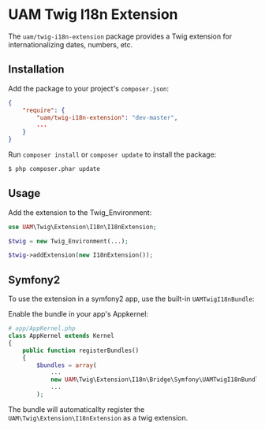 UAM Twig I18n Extension
=======================

The `uam/twig-i18n-extension` package provides a Twig extension for internationalizing dates, numbers, etc.

Installation
------------

Add the package to your project's `composer.json`:

```json
{
    "require": {
        "uam/twig-i18n-extension": "dev-master",
        ...
    }
}
```

Run `composer install` or `composer update` to install the package:

``` bash
$ php composer.phar update
```

Usage
-----
Add the extension to the Twig_Environment:

``` php
use UAM\Twig\Extension\I18n\I18nExtension;

$twig = new Twig_Environment(...);

$twig->addExtension(new I18nExtension());
```


Symfony2
--------

To use the extension in a symfony2 app, use the built-in `UAMTwigI18nBundle`:

Enable the bundle in your app's Appkernel:

``` php
# app/AppKernel.php
class AppKernel extends Kernel
{
    public function registerBundles()
    {
        $bundles = array(
            ...
            new UAM\Twig\Extension\I18n\Bridge\Symfony\UAMTwigI18nBundle(),
            ...
        );
```

The bundle will automaticallty register the `UAM\Twig\Extension\I18nExtension` as a twig extension.
